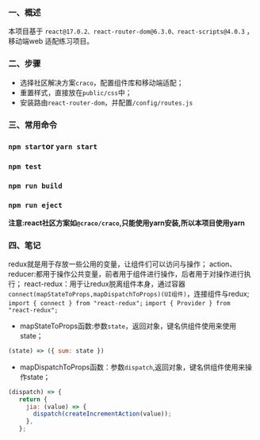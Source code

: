 ### 一、概述
本项目基于 `react@17.0.2、react-router-dom@6.3.0、react-scripts@4.0.3` ，移动端web 适配练习项目。
### 二、步骤
+ 选择社区解决方案`craco`，配置组件库和移动端适配；
+ 重置样式，直接放在`public/css`中；
+ 安装路由`react-router-dom`，并配置`/config/routes.js`

### 三、常用命令

### `npm start`or  `yarn start`
### `npm test`

### `npm run build`

### `npm run eject`

**注意:react社区方案如`@craco/craco`,只能使用yarn安装,所以本项目使用yarn**

### 四、笔记
redux就是用于存放一些公用的变量，让组件们可以访问与操作；
action、reducer:都用于操作公共变量，前者用于组件进行操作，后者用于对操作进行执行；
react-redux：用于让redux脱离组件本身，通过容器`connect(mapStateToProps,mapDispatchToProps)(UI组件)`，连接组件与redux;
`import { connect } from "react-redux";`
`import { Provider } from "react-redux";`
+ mapStateToProps函数:参数`state`，返回对象，键名供组件使用来使用state；
```js
(state) => ({ sum: state })
```
+ mapDispatchToProps函数：参数`dispatch`,返回对象，键名供组件使用来操作state；
```js
(dispatch) => {
   return {
     jia: (value) => {
       dispatch(createIncrementAction(value));
     },
   };
```